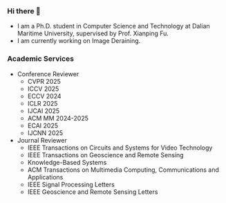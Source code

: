 ### Hi there 👋
-  I am a Ph.D. student in Computer Science and Technology at Dalian Maritime University, supervised by Prof. Xianping Fu.
-  I am currently working on Image Deraining.
### Academic Services
- Conference Reviewer
  - CVPR 2025
  - ICCV 2025
  - ECCV 2024
  - ICLR 2025
  - IJCAI 2025
  - ACM MM 2024-2025
  - ECAI 2025
  - IJCNN 2025
- Journal Reviewer
  - IEEE Transactions on Circuits and Systems for Video Technology
  - IEEE Transactions on Geoscience and Remote Sensing
  - Knowledge-Based Systems
  - ACM Transactions on Multimedia Computing, Communications and Applications
  - IEEE Signal Processing Letters
  - IEEE Geoscience and Remote Sensing Letters

<!--
**cschenhm/cschenhm** is a ✨ _special_ ✨ repository because its `README.md` (this file) appears on your GitHub profile.

Here are some ideas to get you started:

- 🔭 I’m currently working on ...
- 🌱 I’m currently learning ...
- 👯 I’m looking to collaborate on ...
- 🤔 I’m looking for help with ...
- 💬 Ask me about ...
- 📫 How to reach me: ...
- 😄 Pronouns: ...
- ⚡ Fun fact: ...
-->
